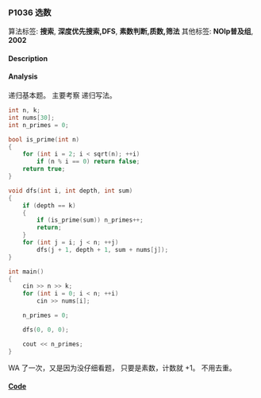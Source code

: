 ### P1036 选数

算法标签: **搜索**, **深度优先搜索,DFS**, **素数判断,质数,筛法**
其他标签: **NOIp普及组**, **2002**


#### Description

#### Analysis

递归基本题。  主要考察 递归写法。

```cpp
int n, k;
int nums[30];
int n_primes = 0;

bool is_prime(int n)
{
    for (int i = 2; i < sqrt(n); ++i)
        if (n % i == 0) return false;
    return true;
}

void dfs(int i, int depth, int sum)
{
    if (depth == k)
    {
        if (is_prime(sum)) n_primes++;
        return;
    }
    for (int j = i; j < n; ++j)
        dfs(j + 1, depth + 1, sum + nums[j]);
}

int main()
{
    cin >> n >> k;
    for (int i = 0; i < n; ++i)
        cin >> nums[i];

    n_primes = 0;

    dfs(0, 0, 0);

    cout << n_primes;
}
```

WA 了一次，又是因为没仔细看题， 只要是素数，计数就 +1。 不用去重。

#### [Code](../../cpp/10/p1036.cpp)
